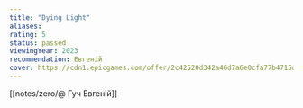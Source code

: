 ```yaml
---
title: "Dying Light"
aliases: 
rating: 5
status: passed
viewingYear: 2023
recommendation: Евгеній
cover: https://cdn1.epicgames.com/offer/2c42520d342a46d7a6e0cfa77b4715de/StoreHorizontal2560x14401_2560x1440-31926a8652d0c3b888809a778e138a3c
---
```

[[notes/zero/@ Гуч  Евгеній]]
